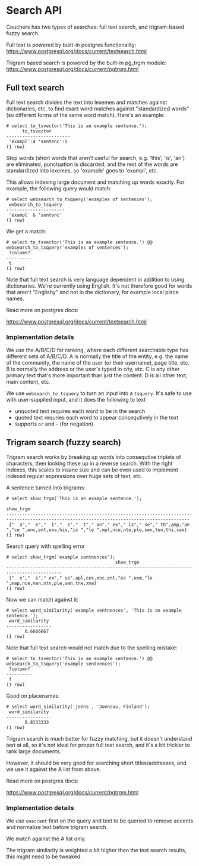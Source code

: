 # Search API

Couchers has two types of searches: full text search, and trigram-based fuzzy search.

Full text is powered by built-in postgres functionality:
https://www.postgresql.org/docs/current/textsearch.html

Trigram based search is powered by the built-in pg_trgm module:
https://www.postgresql.org/docs/current/pgtrgm.html

## Full text search

Full text search divides the text into lexemes and matches against dictionaries, etc, to find exact word matches against "standardized words" (so different forms of the same word match). Here's an example:

```
# select to_tsvector('This is an example sentence.');
      to_tsvector
------------------------
 'exampl':4 'sentenc':5
(1 row)
```

Stop words (short words that aren't useful for search, e.g. 'this', 'is', 'an') are eliminated, punctuation is discarded, and the rest of the words are standardized into lexemes, so 'example' goes to 'exampl', etc.

This allows indexing large document and matching up words exactly. For example, the following query would match:

```
# select websearch_to_tsquery('examples of sentences');
 websearch_to_tsquery
----------------------
 'exampl' & 'sentenc'
(1 row)
```

We get a match:

```
# select to_tsvector('This is an example sentence.') @@ websearch_to_tsquery('examples of sentences');
 ?column?
----------
 t
(1 row)
```

Note that full text search is very language dependent in addition to using dictionaries. We're currently using English. It's not therefore good for words that aren't "Englishy" and not in the dictionary, for example local place names.

Read more on postgres docs:

https://www.postgresql.org/docs/current/textsearch.html

### Implementation details

We use the A/B/C/D for ranking, where each different searchable type has different sets of A/B/C/D. A is normally the title of the entity, e.g. the name of the community, the name of the user (or their username), page title, etc. B is normally the address or the user's typed in city, etc. C is any other primary text that's more important than just the content. D is all other text, main content, etc.

We use `websearch_to_tsquery` to turn an input into a `tsquery`. It's safe to use with user-supplied input, and it does the following to text

* unquoted text requires each word to be in the search
* quoted text requries each word to appear consequtively in the text
* supports `or` and `-` (for negation)


## Trigram search (fuzzy search)

Trigram search works by breaking up words into consequtive triplets of characters, then looking these up in a reverse search. With the right indexes, this scales to insane size and can be even used to implement indexed regular expressions over huge sets of text, etc.

A sentence turned into trigrams:

```
# select show_trgm('This is an example sentence.');
                                                                 show_trgm
-------------------------------------------------------------------------------------------------------------------------------------------
 {"  a","  e","  i","  s","  t"," an"," ex"," is"," se"," th",amp,"an ","ce ",enc,ent,exa,his,"is ","le ",mpl,nce,nte,ple,sen,ten,thi,xam}
(1 row)
```

Search query with spelling error

```
# select show_trgm('example sentnences');
                                         show_trgm
-------------------------------------------------------------------------------------------
 {"  e","  s"," ex"," se",apl,ces,enc,ent,"es ",exm,"le ",map,nce,nen,ntn,ple,sen,tne,xma}
(1 row)
```

Now we can match against it:

```
# select word_similarity('example sentnences', 'This is an example sentence.');
 word_similarity
-----------------
       0.6666667
(1 row)
```

Note that full text search would not match due to the spelling mistake:

```
# select to_tsvector('This is an example sentence.') @@ websearch_to_tsquery('example sentnences');
 ?column?
----------
 f
(1 row)
```

Good on placenames:

```
# select word_similarity('joens', 'Joensuu, Finland');
 word_similarity
-----------------
       0.8333333
(1 row)
```

Trigram search is much better for fuzzy matching, but it doesn't understand text at all, so it's not ideal for proper full text search, and it's a bit trickier to rank large documents.

However, it should be very good for searching short titles/addresses, and we use it against the A list from above.

Read more on postgres docs:

https://www.postgresql.org/docs/current/pgtrgm.html


### Implementation details

We use `unaccent` first on the query and text to be queried to remove accents and normalize text before trigram search.

We match against the A list only.

The trigram similarity is weighted a bit higher than the text search results, this might need to be tweaked.
